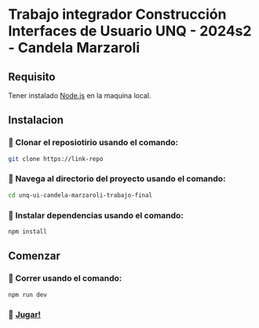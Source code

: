 # Trabajo integrador Construcción Interfaces de Usuario UNQ - 2024s2 - Candela Marzaroli

## Requisito
Tener instalado [Node.js](https://nodejs.org/en) en la maquina local.


## Instalacion
### 🌸 Clonar el reposiotirio usando el comando:
```bash
git clone https://link-repo
```
### 🌸  Navega al directorio del proyecto usando el comando:
```bash
cd unq-ui-candela-marzaroli-trabajo-final
```
### 🌸  Instalar dependencias usando el comando:
```bash
npm install
```


## Comenzar
### 🌼  Correr usando el comando:
```bash
npm run dev
```
### 🌼 [Jugar!](http://localhost:5173/)
